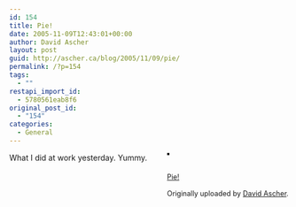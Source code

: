 ```yaml
---
id: 154
title: Pie!
date: 2005-11-09T12:43:01+00:00
author: David Ascher
layout: post
guid: http://ascher.ca/blog/2005/11/09/pie/
permalink: /?p=154
tags:
  - ""
restapi_import_id:
  - 5780561eab8f6
original_post_id:
  - "154"
categories:
  - General
---
```

<div style="float:right;margin-left:10px;margin-bottom:10px;">
  <a href="http://www.flickr.com/photos/davidascher/61626659/" title="photo sharing"><img src="http://static.flickr.com/31/61626659_7aca33038a_m.jpg" alt="" style="border:solid 2px #000000;" /></a><br /> <br /> <span style="font-size:.9em;margin-top:0;"><br /> <a href="http://www.flickr.com/photos/davidascher/61626659/">Pie!</a><br /> <br /> Originally uploaded by <a href="http://www.flickr.com/people/davidascher/">David Ascher</a>.<br /> </span>
</div>

What I did at work yesterday. Yummy.